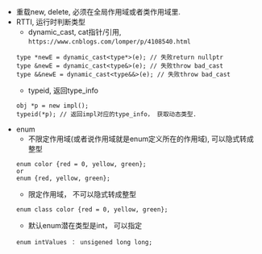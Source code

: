 - 重载new, delete, 必须在全局作用域或者类作用域里.
- RTTI, 运行时判断类型
    - dynamic_cast, cat指针/引用, `https://www.cnblogs.com/lomper/p/4108540.html`
    ```
    type *newE = dynamic_cast<type*>(e); // 失败return nullptr
    type &newE = dynamic_cast<type&>(e); // 失败throw bad_cast
    type &&newE = dynamic_cast<type&&>(e); // 失败throw bad_cast
    ```
    - typeid, 返回type_info
    ```
    obj *p = new impl();
    typeid(*p); // 返回impl对应的type_info， 获取动态类型.
    ```
- enum
    - 不限定作用域(或者说作用域就是enum定义所在的作用域), 可以隐式转成整型
    ```
    enum color {red = 0, yellow, green};
    or
    enum {red, yellow, green};
    ```
    - 限定作用域， 不可以隐式转成整型
    ```
    enum class color {red = 0, yellow, green};
    ```
    - 默认enum潜在类型是int， 可以指定
    ```
    enum intValues ： unsigened long long;
    ```